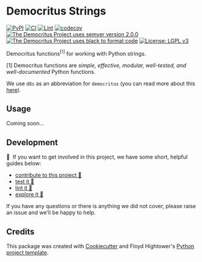 # Democritus Strings

[![PyPI](https://img.shields.io/pypi/v/d8s-strings.svg)](https://pypi.python.org/pypi/d8s-strings)
[![CI](https://github.com/democritus-project/d8s-strings/workflows/CI/badge.svg)](https://github.com/democritus-project/d8s-strings/actions)
[![Lint](https://github.com/democritus-project/d8s-strings/workflows/Lint/badge.svg)](https://github.com/democritus-project/d8s-strings/actions)
[![codecov](https://codecov.io/gh/democritus-project/d8s-strings/branch/main/graph/badge.svg?token=V0WOIXRGMM)](https://codecov.io/gh/democritus-project/d8s-strings)
[![The Democritus Project uses semver version 2.0.0](https://img.shields.io/badge/-semver%20v2.0.0-22bfda)](https://semver.org/spec/v2.0.0.html)
[![The Democritus Project uses black to format code](https://img.shields.io/badge/code%20style-black-000000.svg)](https://github.com/psf/black)
[![License: LGPL v3](https://img.shields.io/badge/License-LGPL%20v3-blue.svg)](https://choosealicense.com/licenses/lgpl-3.0/)

Democritus functions<sup>[1]</sup> for working with Python strings.

[1] Democritus functions are <i>simple, effective, modular, well-tested, and well-documented</i> Python functions.

We use `d8s` as an abbreviation for `democritus` (you can read more about this [here](https://github.com/democritus-project/roadmap#what-is-d8s)).

## Usage

Coming soon...

## Development

👋 &nbsp;If you want to get involved in this project, we have some short, helpful guides below:

- [contribute to this project 🥇][contributing]
- [test it 🧪][local-dev]
- [lint it 🧹][local-dev]
- [explore it 🔭][local-dev]

If you have any questions or there is anything we did not cover, please raise an issue and we'll be happy to help.

## Credits

This package was created with [Cookiecutter](https://github.com/audreyr/cookiecutter) and Floyd Hightower's [Python project template](https://github.com/fhightower-templates/python-project-template).

[contributing]: https://github.com/democritus-project/.github/blob/main/CONTRIBUTING.md#contributing-a-pr-
[local-dev]: https://github.com/democritus-project/.github/blob/main/CONTRIBUTING.md#local-development-
